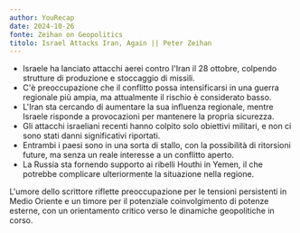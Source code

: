 ```yaml
---
author: YouRecap
date: 2024-10-26
fonte: Zeihan on Geopolitics
titolo: Israel Attacks Iran, Again || Peter Zeihan
---
```


- Israele ha lanciato attacchi aerei contro l'Iran il 28 ottobre, colpendo strutture di produzione e stoccaggio di missili.
- C'è preoccupazione che il conflitto possa intensificarsi in una guerra regionale più ampia, ma attualmente il rischio è considerato basso.
- L'Iran sta cercando di aumentare la sua influenza regionale, mentre Israele risponde a provocazioni per mantenere la propria sicurezza.
- Gli attacchi israeliani recenti hanno colpito solo obiettivi militari, e non ci sono stati danni significativi riportati.
- Entrambi i paesi sono in una sorta di stallo, con la possibilità di ritorsioni future, ma senza un reale interesse a un conflitto aperto.
- La Russia sta fornendo supporto ai ribelli Houthi in Yemen, il che potrebbe complicare ulteriormente la situazione nella regione.

L'umore dello scrittore riflette preoccupazione per le tensioni persistenti in Medio Oriente e un timore per il potenziale coinvolgimento di potenze esterne, con un orientamento critico verso le dinamiche geopolitiche in corso.
